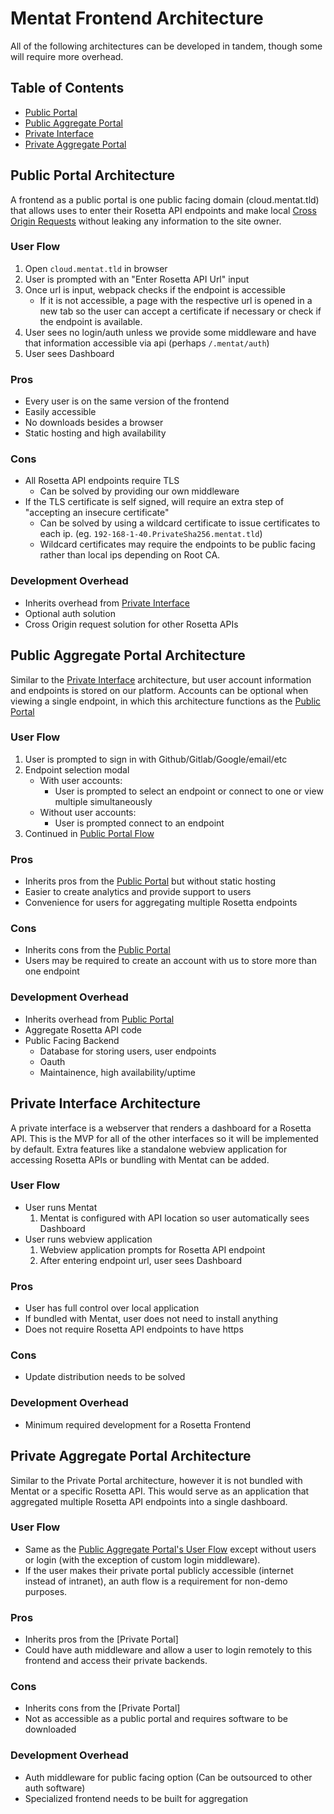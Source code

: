 # Mentat Frontend Architecture

All of the following architectures can be developed in tandem, though some will require more overhead.

## Table of Contents

- [Public Portal]
- [Public Aggregate Portal]
- [Private Interface]
- [Private Aggregate Portal]

[public portal]: #PublicPortal
[public aggregate portal]: #ServerPortal
[private interface]: #PrivateInterface
[private aggregate portal]: #PrivatePortal

## [](#PublicPortal) Public Portal Architecture

A frontend as a public portal is one public facing domain (cloud.mentat.tld) that allows uses to enter their Rosetta API endpoints and make local [Cross Origin Requests](https://developer.mozilla.org/en-US/docs/Web/HTTP/CORS) without leaking any information to the site owner.

### [](#PublicPortalUserFlow) User Flow

1. Open `cloud.mentat.tld` in browser
1. User is prompted with an "Enter Rosetta API Url" input
1. Once url is input, webpack checks if the endpoint is accessible
   - If it is not accessible, a page with the respective url is opened in a new tab so the user can accept a certificate if necessary or check if the endpoint is available.
1. User sees no login/auth unless we provide some middleware and have that information accessible via api (perhaps `/.mentat/auth`)
1. User sees Dashboard

### Pros

- Every user is on the same version of the frontend
- Easily accessible
- No downloads besides a browser
- Static hosting and high availability

### Cons

- All Rosetta API endpoints require TLS
  - Can be solved by providing our own middleware
- If the TLS certificate is self signed, will require an extra step of "accepting an insecure certificate"
  - Can be solved by using a wildcard certificate to issue certificates to each ip. (eg. `192-168-1-40.PrivateSha256.mentat.tld`)
  - Wildcard certificates may require the endpoints to be public facing rather than local ips depending on Root CA.

### Development Overhead

- Inherits overhead from [Private Interface]
- Optional auth solution
- Cross Origin request solution for other Rosetta APIs

## [](#ServerPortal) Public Aggregate Portal Architecture

Similar to the [Private Interface] architecture, but user account information and endpoints is stored on our platform. Accounts can be optional when viewing a single endpoint, in which this architecture functions as the [Public Portal]

### [](#PublicAggregatePortalUserFlow) User Flow

1. User is prompted to sign in with Github/Gitlab/Google/email/etc
1. Endpoint selection modal
   - With user accounts:
     - User is prompted to select an endpoint or connect to one or view multiple simultaneously
   - Without user accounts:
     - User is prompted connect to an endpoint
1. Continued in [Public Portal Flow](#PublicPortalUserFlow)

### Pros

- Inherits pros from the [Public Portal] but without static hosting
- Easier to create analytics and provide support to users
- Convenience for users for aggregating multiple Rosetta endpoints

### Cons

- Inherits cons from the [Public Portal]
- Users may be required to create an account with us to store more than one endpoint

### Development Overhead

- Inherits overhead from [Public Portal]
- Aggregate Rosetta API code
- Public Facing Backend
  - Database for storing users, user endpoints
  - Oauth
  - Maintainence, high availability/uptime

## [](#PrivateInterface) Private Interface Architecture

A private interface is a webserver that renders a dashboard for a Rosetta API. This is the MVP for all of the other interfaces so it will be implemented by default. Extra features like a standalone webview application for accessing Rosetta APIs or bundling with Mentat can be added.

### User Flow

- User runs Mentat
  1. Mentat is configured with API location so user automatically sees Dashboard
- User runs webview application
  1. Webview application prompts for Rosetta API endpoint
  1. After entering endpoint url, user sees Dashboard

### Pros

- User has full control over local application
- If bundled with Mentat, user does not need to install anything
- Does not require Rosetta API endpoints to have https

### Cons

- Update distribution needs to be solved

### Development Overhead

- Minimum required development for a Rosetta Frontend

## [](#PrivatePortal) Private Aggregate Portal Architecture

Similar to the Private Portal architecture, however it is not bundled with Mentat or a specific Rosetta API. This would serve as an application that aggregated multiple Rosetta API endpoints into a single dashboard.

### User Flow

- Same as the [Public Aggregate Portal's User Flow](#PublicAggregatePortalUserFlow) except without users or login (with the exception of custom login middleware).
- If the user makes their private portal publicly accessible (internet instead of intranet), an auth flow is a requirement for non-demo purposes.

### Pros

- Inherits pros from the [Private Portal]
- Could have auth middleware and allow a user to login remotely to this frontend and access their private backends.

### Cons

- Inherits cons from the [Private Portal]
- Not as accessible as a public portal and requires software to be downloaded

### Development Overhead

- Auth middleware for public facing option (Can be outsourced to other auth software)
- Specialized frontend needs to be built for aggregation
